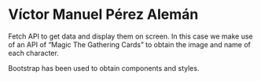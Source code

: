 # Víctor Manuel Pérez Alemán

Fetch API to get data and display them on screen. In this case we make use of an API of “Magic The Gathering Cards” to obtain the image and name of each character.

Bootstrap has been used to obtain components and styles.